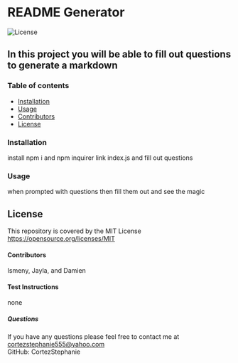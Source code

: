 
#  README Generator
![License](https://img.shields.io/badge/License-MIT-yellow.svg)
##  In this project you will be able to fill out questions to generate a markdown
### Table of contents
- [Installation](#installation)
- [Usage](#usage)
- [Contributors](#contributors)
- [License](#license)
### Installation
install npm i and npm inquirer link index.js and fill out questions
### Usage
when prompted with questions then fill them out and see the magic
## License
This repository is covered by the MIT License  <br> 
https://opensource.org/licenses/MIT
#### Contributors
Ismeny, Jayla, and Damien
#### Test Instructions
none
##### Questions
If you have any questions please feel free to contact me at cortezstephanie555@yahoo.com <br>
GitHub: CortezStephanie 
